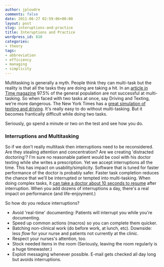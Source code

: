 ```yaml
---
author: jploudre
comments: false
date: 2011-06-27 02:59:06+00:00
layout: post
slug: interuptions-and-practice
title: Interuptions and Practice
wordpress_id: 810
categories:
- theory
tags:
- abbreviation
- efficiency
- managing
- simplicity
---
```


Multitasking is generally a myth. People think they can multi-task but the reality is that all the tasks they are doing are taking a hit. In an [article in Time magazine](http://www.time.com/time/health/article/0,8599,1977523,00.html) 97.5% of the general population are not successful at multi-tasking. So when faced with two tasks at once, say Driving and Texting, we're more dangerous. The New York Times has a [great simulation of texting and driving](http://www.nytimes.com/interactive/2009/07/19/technology/20090719-driving-game.html). It's really easy to do without multi-tasking. But it becomes frantically difficult while doing two tasks.

Seriously, go spend a minute or two on the  test and see how you do.

### Interruptions and Multitasking

So if we don't really multitask then interruptions need to be reconsidered. Are they stealing attention and concentration? Are we creating 'distracted doctoring'? I'm sure no reasonable patient would be cool with his doctor texting while she writes a prescription. Yet we accept interruptions all the time. This has impact on usability/simplicity. Software that is tuned for faster performance of the doctor is probably safer. Faster task completion reduces the chance that we'll be interrupted or tempted into multi-tasking. When doing complex tasks, it [can take a doctor about 10 seconds to resume](http://www.ncbi.nlm.nih.gov/pubmed/20819867) after interruption. When you add dozens of interruptions a day, there's a real impact on performance (and life-enjoyment.)

So how do you reduce interruptions?

* Avoid 'real-time' documenting: Patients will interrupt you while you're documenting.
* Speed up common actions (macros) so you can complete them quicker.
* Batching non-clinical work (do before work, at lunch, etc). Downside: less *flow* for your nurse and patients not currently at the clinic.
* Respect your nurses's attention, too.
* Stock needed items in the room (Seriously, leaving the room regularly is a huge timewaster.)
* Exploit messaging whenever possible. E-mail gets checked all day long but avoids  interruptions.

